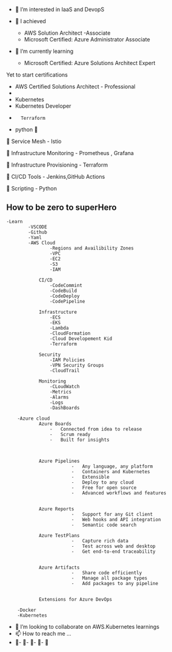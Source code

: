 
- 👀 I’m interested in IaaS and DevopS
- 🌱 I achieved 
    - AWS Solution Architect -Associate
    - Microsoft Certified: Azure Administrator Associate

- 🌱 I’m currently learning 
	- Microsoft Certified: Azure Solutions Architect Expert

Yet to start certifications
-	AWS Certified Solutions Architect - Professional
-	
-	Kubernetes 
-	Kubernetes Developer
-       Terraform
-	python 👀 



👀  Service Mesh 
	- Istio	

👀  Infrastructure Monitoring 
	- Prometheus , Grafana


👀  Infrastructure Provisioning
	- 	Terraform	

👀  CI/CD Tools
	-	Jenkins,GitHub Actions

👀  Scripting 
	- Python

## How to be zero to superHero
	-Learn
			-VSCODE
			-Github
			-Yaml
			-AWS Cloud 
					-Regions and Availibility Zones
					-VPC
					-EC2
					-S3
					-IAM

				CI/CD
					-CodeCommint
					-CodeBuild
					-CodeDeploy
					-CodePipeline

				Infrastructure
					-ECS
					-EKS
					-Lambda
					-CloudFormation
					-Cloud Developement Kid
					-Terraform

				Security 
					-IAM Policies
					-VPN Security Groups
					-CloudTrail

				Monitoring
					-CLoudWatch
					-Metrics
					-Alarms
					-Logs
					-DashBoards				

		-Azure cloud
				Azure Boards    
					-   Connected from idea to release
					-   Scrum ready
					-   Built for insights



				Azure Pipelines 
							-   Any language, any platform
							-   Containers and Kubernetes
							-   Extensible
							-   Deploy to any cloud
							-   Free for open source
							-   Advanced workflows and features


				Azure Reports   
							-   Support for any Git client
							-   Web hooks and API integration
							-   Semantic code search

				Azure TestPlans
							-   Capture rich data
							-   Test across web and desktop
							-   Get end-to-end traceability


				Azure Artifacts
							-   Share code efficiently
							-   Manage all package types
							-   Add packages to any pipeline


				Extensions for Azure DevOps

		-Docker
		-Kubernetes



- 💞️ I’m looking to collaborate on AWS.Kubernetes learnings
- 📫 How to reach me ...
- 💞️- 💞️- 💞️- 💞️- 💞️

<!---
sselvamani/sselvamani is a ✨ special ✨ repository because its `README.md` (this file) appears on your GitHub profile.
You can click the Preview link to take a look at your changes.
--->

